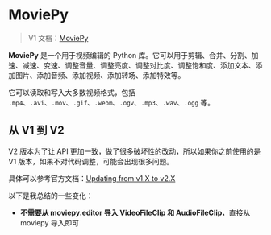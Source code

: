 # MoviePy

> V1 文档：[MoviePy](https://zulko.github.io/moviepy/v1.0.3/)

**MoviePy** 是一个用于视频编辑的 Python 库。它可以用于剪辑、合并、分割、加速、减速、变速、调整音量、调整亮度、调整对比度、调整饱和度、添加文本、添加图片、添加音频、添加视频、添加转场、添加特效等。

它可以读取和写入大多数视频格式，包括 `.mp4`、`.avi`、`.mov`、`.gif`、`.webm`、`.ogv`、`.mp3`、`.wav`、`.ogg` 等。

## 从 V1 到 V2

V2 版本为了让 API 更加一致，做了很多破坏性的改动，所以如果你之前使用的是 V1 版本，如果不对代码调整，可能会出现很多问题。

具体可以参考官方文档：[Updating from v1.X to v2.X](https://zulko.github.io/moviepy/getting_started/updating_to_v2.html)

以下是我总结的一些变化：

- **不需要从 moviepy.editor 导入 VideoFileClip 和 AudioFileClip**，直接从 moviepy 导入即可
